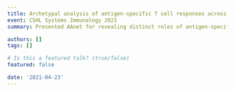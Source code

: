 ```yaml
---
title: Archetypal analysis of antigen-specific T cell responses across conditions
event: CSHL Systems Immunology 2021
summary: Presented AAnet for revealing distinct roles of antigen-specific CD8+ T cells.

authors: []
tags: []

# Is this a featured talk? (true/false)
featured: false

date: '2021-04-23'
---
```


